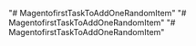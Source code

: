 "# MagentofirstTaskToAddOneRandomItem" 
"# MagentofirstTaskToAddOneRandomItem" 
"# MagentofirstTaskToAddOneRandomItem" 
